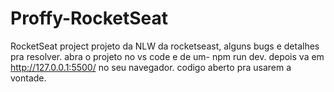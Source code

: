 # Proffy-RocketSeat
RocketSeat project
projeto da NLW da rocketseast, alguns bugs e detalhes pra resolver.
abra o projeto no vs code e de um- npm run dev.
depois va em http://127.0.0.1:5500/ no seu navegador.
codigo aberto pra usarem a vontade.
